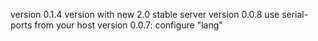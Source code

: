 version 0.1.4 version with new 2.0 stable server
version 0.0.8  use serial-ports from your host
version 0.0.7: configure "lang"
